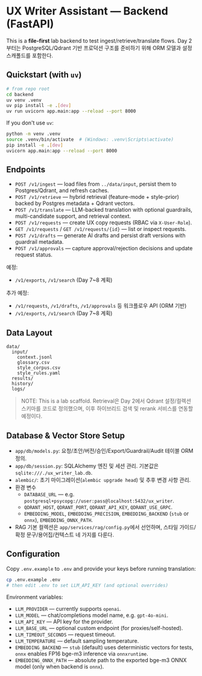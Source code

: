 # UX Writer Assistant — Backend (FastAPI)

This is a **file-first** lab backend to test ingest/retrieve/translate flows. Day 2부터는
PostgreSQL/Qdrant 기반 프로덕션 구조를 준비하기 위해 ORM 모델과 설정 스캐폴드를 포함한다.

## Quickstart (with `uv`)
```bash
# from repo root
cd backend
uv venv .venv
uv pip install -e .[dev]
uv run uvicorn app.main:app --reload --port 8000
```

If you don't use `uv`:
```bash
python -m venv .venv
source .venv/bin/activate  # (Windows: .venv\Scripts\activate)
pip install -e .[dev]
uvicorn app.main:app --reload --port 8000
```

## Endpoints
- `POST /v1/ingest` — load files from `../data/input`, persist them to Postgres/Qdrant, and refresh caches.
- `POST /v1/retrieve` — hybrid retrieval (feature-mode + style-prior) backed by Postgres metadata + Qdrant vectors.
- `POST /v1/translate` — LLM-backed translation with optional guardrails, multi-candidate support, and retrieval context.
- `POST /v1/requests` — create UX copy requests (RBAC via `X-User-Role`).
- `GET /v1/requests` / `GET /v1/requests/{id}` — list or inspect requests.
- `POST /v1/drafts` — generate AI drafts and persist draft versions with guardrail metadata.
- `POST /v1/approvals` — capture approval/rejection decisions and update request status.

예정:
- `/v1/exports`, `/v1/search` (Day 7~8 계획)

추가 예정:
- `/v1/requests`, `/v1/drafts`, `/v1/approvals` 등 워크플로우 API (ORM 기반)
- `/v1/exports`, `/v1/search` (Day 7~8 계획)

## Data Layout
```
data/
  input/
    context.jsonl
    glossary.csv
    style_corpus.csv
    style_rules.yaml
  results/
  history/
  logs/
```

> NOTE: This is a lab scaffold. Retrieval은 Day 2에서 Qdrant 설정/컬렉션 스키마를 코드로 정의했으며,
> 이후 하이브리드 검색 및 rerank 서비스를 연동할 예정이다.

## Database & Vector Store Setup

- `app/db/models.py`: 요청/초안/버전/승인/Export/Guardrail/Audit 테이블 ORM 정의.
- `app/db/session.py`: SQLAlchemy 엔진 및 세션 관리. 기본값은 `sqlite:///./ux_writer_lab.db`.
- `alembic/`: 초기 마이그레이션(`alembic upgrade head`) 및 추후 변경 사항 관리.
- 환경 변수
  - `DATABASE_URL` — e.g. `postgresql+psycopg://user:pass@localhost:5432/ux_writer`.
  - `QDRANT_HOST`, `QDRANT_PORT`, `QDRANT_API_KEY`, `QDRANT_USE_GRPC`.
  - `EMBEDDING_MODEL`, `EMBEDDING_PRECISION`, `EMBEDDING_BACKEND` (`stub` or `onnx`), `EMBEDDING_ONNX_PATH`.
- RAG 기본 컬렉션은 `app/services/rag/config.py`에서 선언하며, 스타일 가이드/확정 문구/용어집/컨텍스트 네 가지를 다룬다.

## Configuration

Copy `.env.example` to `.env` and provide your keys before running translation:

```bash
cp .env.example .env
# then edit .env to set LLM_API_KEY (and optional overrides)
```

Environment variables:
- `LLM_PROVIDER` — currently supports `openai`.
- `LLM_MODEL` — chat/completions model name, e.g. `gpt-4o-mini`.
- `LLM_API_KEY` — API key for the provider.
- `LLM_BASE_URL` — optional custom endpoint (for proxies/self-hosted).
- `LLM_TIMEOUT_SECONDS` — request timeout.
- `LLM_TEMPERATURE` — default sampling temperature.
- `EMBEDDING_BACKEND` — `stub` (default) uses deterministic vectors for tests, `onnx` enables FP16 bge-m3 inference via `onnxruntime`.
- `EMBEDDING_ONNX_PATH` — absolute path to the exported bge-m3 ONNX model (only when backend is `onnx`).
